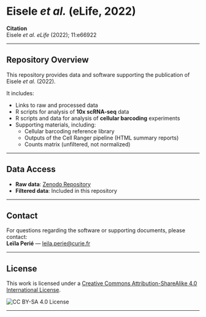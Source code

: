 # Eisele *et al.* (eLife, 2022)

**Citation**  
Eisele *et al.* *eLife* (2022); 11:e66922  

---

## Repository Overview
This repository provides data and software supporting the publication of Eisele *et al.* (2022).  

It includes:  
- Links to raw and processed data  
- R scripts for analysis of **10x scRNA-seq** data  
- R scripts and data for analysis of **cellular barcoding** experiments  
- Supporting materials, including:  
  - Cellular barcoding reference library  
  - Outputs of the Cell Ranger pipeline (HTML summary reports)  
  - Counts matrix (unfiltered, not normalized)  

---

## Data Access
- **Raw data**: [Zenodo Repository](https://zenodo.org/records/5645045)  
- **Filtered data**: Included in this repository  

---

## Contact
For questions regarding the software or supporting documents, please contact:  
**Leïla Perié** — leila.perie@curie.fr  

---

## License
This work is licensed under a [Creative Commons Attribution-ShareAlike 4.0 International License](http://creativecommons.org/licenses/by-sa/4.0/).  

![CC BY-SA 4.0 License](https://i.creativecommons.org/l/by-sa/4.0/88x31.png)  

---

